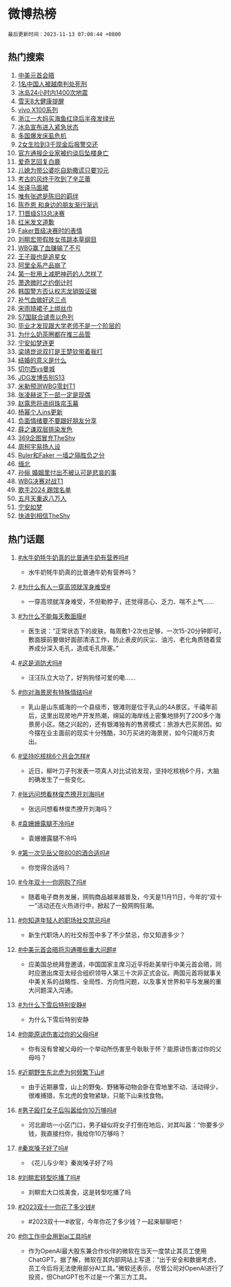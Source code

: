 # 微博热榜

`最后更新时间：2023-11-13 07:08:44 +0800`

## 热门搜索

1. [中美元首会晤](https://m.weibo.cn/search?containerid=100103type%3D1%26t%3D10%26q%3D%23%E4%B8%AD%E7%BE%8E%E5%85%83%E9%A6%96%E4%BC%9A%E6%99%A4%23&stream_entry_id=51&isnewpage=1&extparam=seat%3D1%26cate%3D10103%26dgr%3D0%26pos%3D0%26q%3D%2523%25E4%25B8%25AD%25E7%25BE%258E%25E5%2585%2583%25E9%25A6%2596%25E4%25BC%259A%25E6%2599%25A4%2523%26c_type%3D51%26filter_type%3Drealtimehot%26stream_entry_id%3D51%26display_time%3D1699830522%26pre_seqid%3D16998305228860411611)
1. [1名中国人被越南判处死刑](https://m.weibo.cn/search?containerid=100103type%3D1%26t%3D10%26q%3D%231%E5%90%8D%E4%B8%AD%E5%9B%BD%E4%BA%BA%E8%A2%AB%E8%B6%8A%E5%8D%97%E5%88%A4%E5%A4%84%E6%AD%BB%E5%88%91%23&stream_entry_id=31&isnewpage=1&extparam=seat%3D1%26flag%3D2%26dgr%3D0%26stream_entry_id%3D31%26filter_type%3Drealtimehot%26lcate%3D5001%26band_rank%3D1%26realpos%3D1%26pos%3D0%26q%3D%25231%25E5%2590%258D%25E4%25B8%25AD%25E5%259B%25BD%25E4%25BA%25BA%25E8%25A2%25AB%25E8%25B6%258A%25E5%258D%2597%25E5%2588%25A4%25E5%25A4%2584%25E6%25AD%25BB%25E5%2588%2591%2523%26c_type%3D31%26cate%3D5001%26display_time%3D1699830522%26pre_seqid%3D16998305228860411611)
1. [冰岛24小时内1400次地震](https://m.weibo.cn/search?containerid=100103type%3D1%26t%3D10%26q%3D%23%E5%86%B0%E5%B2%9B24%E5%B0%8F%E6%97%B6%E5%86%851400%E6%AC%A1%E5%9C%B0%E9%9C%87%23&stream_entry_id=31&isnewpage=1&extparam=seat%3D1%26flag%3D2%26dgr%3D0%26stream_entry_id%3D31%26filter_type%3Drealtimehot%26lcate%3D5001%26band_rank%3D2%26realpos%3D2%26pos%3D1%26q%3D%2523%25E5%2586%25B0%25E5%25B2%259B24%25E5%25B0%258F%25E6%2597%25B6%25E5%2586%25851400%25E6%25AC%25A1%25E5%259C%25B0%25E9%259C%2587%2523%26c_type%3D31%26cate%3D5001%26display_time%3D1699830522%26pre_seqid%3D16998305228860411611)
1. [雪天8大健康提醒](https://m.weibo.cn/search?containerid=100103type%3D1%26t%3D10%26q%3D%23%E9%9B%AA%E5%A4%A98%E5%A4%A7%E5%81%A5%E5%BA%B7%E6%8F%90%E9%86%92%23&stream_entry_id=31&isnewpage=1&extparam=seat%3D1%26flag%3D0%26dgr%3D0%26stream_entry_id%3D31%26filter_type%3Drealtimehot%26lcate%3D5001%26band_rank%3D3%26realpos%3D3%26pos%3D2%26q%3D%2523%25E9%259B%25AA%25E5%25A4%25A98%25E5%25A4%25A7%25E5%2581%25A5%25E5%25BA%25B7%25E6%258F%2590%25E9%2586%2592%2523%26c_type%3D31%26cate%3D5001%26display_time%3D1699830522%26pre_seqid%3D16998305228860411611)
1. [vivo X100系列](https://m.weibo.cn/search?containerid=100103type%3D1%26t%3D10%26q%3D%23vivo+X100%E7%B3%BB%E5%88%97%23&stream_entry_id=31&isnewpage=1&extparam=seat%3D1%26cate%3D5001%26topic_ad%3D1%26is_ad_pos%3D1%26stream_entry_id%3D31%26filter_type%3Drealtimehot%26lcate%3D5001%26dgr%3D0%26pos%3D3%26q%3D%2523vivo%2520X100%25E7%25B3%25BB%25E5%2588%2597%2523%26c_type%3D31%26adid%3D210250%26band_rank%3D4%26display_time%3D1699830522%26pre_seqid%3D16998305228860411611)
1. [浙江一大妈买海鱼红烧后半夜发绿光](https://m.weibo.cn/search?containerid=100103type%3D1%26t%3D10%26q%3D%23%E6%B5%99%E6%B1%9F%E4%B8%80%E5%A4%A7%E5%A6%88%E4%B9%B0%E6%B5%B7%E9%B1%BC%E7%BA%A2%E7%83%A7%E5%90%8E%E5%8D%8A%E5%A4%9C%E5%8F%91%E7%BB%BF%E5%85%89%23&stream_entry_id=31&isnewpage=1&extparam=seat%3D1%26flag%3D0%26dgr%3D0%26stream_entry_id%3D31%26filter_type%3Drealtimehot%26lcate%3D5001%26band_rank%3D4%26realpos%3D4%26pos%3D4%26q%3D%2523%25E6%25B5%2599%25E6%25B1%259F%25E4%25B8%2580%25E5%25A4%25A7%25E5%25A6%2588%25E4%25B9%25B0%25E6%25B5%25B7%25E9%25B1%25BC%25E7%25BA%25A2%25E7%2583%25A7%25E5%2590%258E%25E5%258D%258A%25E5%25A4%259C%25E5%258F%2591%25E7%25BB%25BF%25E5%2585%2589%2523%26c_type%3D31%26cate%3D5001%26display_time%3D1699830522%26pre_seqid%3D16998305228860411611)
1. [冰岛宣布进入紧急状态](https://m.weibo.cn/search?containerid=100103type%3D1%26t%3D10%26q%3D%23%E5%86%B0%E5%B2%9B%E5%AE%A3%E5%B8%83%E8%BF%9B%E5%85%A5%E7%B4%A7%E6%80%A5%E7%8A%B6%E6%80%81%23&stream_entry_id=31&isnewpage=1&extparam=seat%3D1%26flag%3D0%26dgr%3D0%26stream_entry_id%3D31%26filter_type%3Drealtimehot%26lcate%3D5001%26band_rank%3D5%26realpos%3D5%26pos%3D5%26q%3D%2523%25E5%2586%25B0%25E5%25B2%259B%25E5%25AE%25A3%25E5%25B8%2583%25E8%25BF%259B%25E5%2585%25A5%25E7%25B4%25A7%25E6%2580%25A5%25E7%258A%25B6%25E6%2580%2581%2523%26c_type%3D31%26cate%3D5001%26display_time%3D1699830522%26pre_seqid%3D16998305228860411611)
1. [多国爆发床虱危机](https://m.weibo.cn/search?containerid=100103type%3D1%26t%3D10%26q%3D%23%E5%A4%9A%E5%9B%BD%E7%88%86%E5%8F%91%E5%BA%8A%E8%99%B1%E5%8D%B1%E6%9C%BA%23&stream_entry_id=31&isnewpage=1&extparam=seat%3D1%26flag%3D0%26dgr%3D0%26stream_entry_id%3D31%26filter_type%3Drealtimehot%26lcate%3D5001%26band_rank%3D6%26realpos%3D6%26pos%3D6%26q%3D%2523%25E5%25A4%259A%25E5%259B%25BD%25E7%2588%2586%25E5%258F%2591%25E5%25BA%258A%25E8%2599%25B1%25E5%258D%25B1%25E6%259C%25BA%2523%26c_type%3D31%26cate%3D5001%26display_time%3D1699830522%26pre_seqid%3D16998305228860411611)
1. [2女生捡到3千现金后报警交还](https://m.weibo.cn/search?containerid=100103type%3D1%26t%3D10%26q%3D%232%E5%A5%B3%E7%94%9F%E6%8D%A1%E5%88%B03%E5%8D%83%E7%8E%B0%E9%87%91%E5%90%8E%E6%8A%A5%E8%AD%A6%E4%BA%A4%E8%BF%98%23&stream_entry_id=31&isnewpage=1&extparam=seat%3D1%26flag%3D32768%26dgr%3D0%26stream_entry_id%3D31%26filter_type%3Drealtimehot%26lcate%3D5001%26band_rank%3D7%26realpos%3D7%26pos%3D7%26q%3D%25232%25E5%25A5%25B3%25E7%2594%259F%25E6%258D%25A1%25E5%2588%25B03%25E5%258D%2583%25E7%258E%25B0%25E9%2587%2591%25E5%2590%258E%25E6%258A%25A5%25E8%25AD%25A6%25E4%25BA%25A4%25E8%25BF%2598%2523%26c_type%3D31%26cate%3D5001%26display_time%3D1699830522%26pre_seqid%3D16998305228860411611)
1. [官方通报企业家被约谈后坠楼身亡](https://m.weibo.cn/search?containerid=100103type%3D1%26t%3D10%26q%3D%23%E5%AE%98%E6%96%B9%E9%80%9A%E6%8A%A5%E4%BC%81%E4%B8%9A%E5%AE%B6%E8%A2%AB%E7%BA%A6%E8%B0%88%E5%90%8E%E5%9D%A0%E6%A5%BC%E8%BA%AB%E4%BA%A1%23&stream_entry_id=31&isnewpage=1&extparam=seat%3D1%26flag%3D0%26dgr%3D0%26stream_entry_id%3D31%26filter_type%3Drealtimehot%26lcate%3D5001%26band_rank%3D8%26realpos%3D8%26pos%3D8%26q%3D%2523%25E5%25AE%2598%25E6%2596%25B9%25E9%2580%259A%25E6%258A%25A5%25E4%25BC%2581%25E4%25B8%259A%25E5%25AE%25B6%25E8%25A2%25AB%25E7%25BA%25A6%25E8%25B0%2588%25E5%2590%258E%25E5%259D%25A0%25E6%25A5%25BC%25E8%25BA%25AB%25E4%25BA%25A1%2523%26c_type%3D31%26cate%3D5001%26display_time%3D1699830522%26pre_seqid%3D16998305228860411611)
1. [爱奇艺回复白鹿](https://m.weibo.cn/search?containerid=100103type%3D1%26t%3D10%26q%3D%23%E7%88%B1%E5%A5%87%E8%89%BA%E5%9B%9E%E5%A4%8D%E7%99%BD%E9%B9%BF%23&stream_entry_id=31&isnewpage=1&extparam=seat%3D1%26flag%3D0%26dgr%3D0%26stream_entry_id%3D31%26filter_type%3Drealtimehot%26lcate%3D5001%26band_rank%3D9%26realpos%3D9%26pos%3D9%26q%3D%2523%25E7%2588%25B1%25E5%25A5%2587%25E8%2589%25BA%25E5%259B%259E%25E5%25A4%258D%25E7%2599%25BD%25E9%25B9%25BF%2523%26c_type%3D31%26cate%3D5001%26display_time%3D1699830522%26pre_seqid%3D16998305228860411611)
1. [儿媳为带公婆吃自助撒谎只要10元](https://m.weibo.cn/search?containerid=100103type%3D1%26t%3D10%26q%3D%23%E5%84%BF%E5%AA%B3%E4%B8%BA%E5%B8%A6%E5%85%AC%E5%A9%86%E5%90%83%E8%87%AA%E5%8A%A9%E6%92%92%E8%B0%8E%E5%8F%AA%E8%A6%8110%E5%85%83%23&stream_entry_id=31&isnewpage=1&extparam=seat%3D1%26flag%3D0%26dgr%3D0%26stream_entry_id%3D31%26filter_type%3Drealtimehot%26lcate%3D5001%26band_rank%3D10%26realpos%3D10%26pos%3D10%26q%3D%2523%25E5%2584%25BF%25E5%25AA%25B3%25E4%25B8%25BA%25E5%25B8%25A6%25E5%2585%25AC%25E5%25A9%2586%25E5%2590%2583%25E8%2587%25AA%25E5%258A%25A9%25E6%2592%2592%25E8%25B0%258E%25E5%258F%25AA%25E8%25A6%258110%25E5%2585%2583%2523%26c_type%3D31%26cate%3D5001%26display_time%3D1699830522%26pre_seqid%3D16998305228860411611)
1. [考古的风终于吹到了辛芷蕾](https://m.weibo.cn/search?containerid=100103type%3D1%26t%3D10%26q%3D%E8%80%83%E5%8F%A4%E7%9A%84%E9%A3%8E%E7%BB%88%E4%BA%8E%E5%90%B9%E5%88%B0%E4%BA%86%E8%BE%9B%E8%8A%B7%E8%95%BE&stream_entry_id=31&isnewpage=1&extparam=seat%3D1%26flag%3D1%26dgr%3D0%26stream_entry_id%3D31%26filter_type%3Drealtimehot%26lcate%3D5001%26band_rank%3D11%26realpos%3D11%26pos%3D11%26q%3D%25E8%2580%2583%25E5%258F%25A4%25E7%259A%2584%25E9%25A3%258E%25E7%25BB%2588%25E4%25BA%258E%25E5%2590%25B9%25E5%2588%25B0%25E4%25BA%2586%25E8%25BE%259B%25E8%258A%25B7%25E8%2595%25BE%26c_type%3D31%26cate%3D5001%26display_time%3D1699830522%26pre_seqid%3D16998305228860411611)
1. [张译马面裙](https://m.weibo.cn/search?containerid=100103type%3D1%26t%3D10%26q%3D%23%E5%BC%A0%E8%AF%91%E9%A9%AC%E9%9D%A2%E8%A3%99%23&stream_entry_id=31&isnewpage=1&extparam=seat%3D1%26flag%3D0%26dgr%3D0%26stream_entry_id%3D31%26filter_type%3Drealtimehot%26lcate%3D5001%26band_rank%3D12%26realpos%3D12%26pos%3D12%26q%3D%2523%25E5%25BC%25A0%25E8%25AF%2591%25E9%25A9%25AC%25E9%259D%25A2%25E8%25A3%2599%2523%26c_type%3D31%26cate%3D5001%26display_time%3D1699830522%26pre_seqid%3D16998305228860411611)
1. [唯有张遮是陈旧的羁绊](https://m.weibo.cn/search?containerid=100103type%3D1%26t%3D10%26q%3D%E5%94%AF%E6%9C%89%E5%BC%A0%E9%81%AE%E6%98%AF%E9%99%88%E6%97%A7%E7%9A%84%E7%BE%81%E7%BB%8A&stream_entry_id=31&isnewpage=1&extparam=seat%3D1%26flag%3D1%26dgr%3D0%26stream_entry_id%3D31%26filter_type%3Drealtimehot%26lcate%3D5001%26band_rank%3D13%26realpos%3D13%26pos%3D13%26q%3D%25E5%2594%25AF%25E6%259C%2589%25E5%25BC%25A0%25E9%2581%25AE%25E6%2598%25AF%25E9%2599%2588%25E6%2597%25A7%25E7%259A%2584%25E7%25BE%2581%25E7%25BB%258A%26c_type%3D31%26cate%3D5001%26display_time%3D1699830522%26pre_seqid%3D16998305228860411611)
1. [陈乔恩 和身边的朋友渐行渐远](https://m.weibo.cn/search?containerid=100103type%3D1%26t%3D10%26q%3D%E9%99%88%E4%B9%94%E6%81%A9+%E5%92%8C%E8%BA%AB%E8%BE%B9%E7%9A%84%E6%9C%8B%E5%8F%8B%E6%B8%90%E8%A1%8C%E6%B8%90%E8%BF%9C&stream_entry_id=31&isnewpage=1&extparam=seat%3D1%26flag%3D0%26dgr%3D0%26stream_entry_id%3D31%26filter_type%3Drealtimehot%26lcate%3D5001%26band_rank%3D14%26realpos%3D14%26pos%3D14%26q%3D%25E9%2599%2588%25E4%25B9%2594%25E6%2581%25A9%2520%25E5%2592%258C%25E8%25BA%25AB%25E8%25BE%25B9%25E7%259A%2584%25E6%259C%258B%25E5%258F%258B%25E6%25B8%2590%25E8%25A1%258C%25E6%25B8%2590%25E8%25BF%259C%26c_type%3D31%26cate%3D5001%26display_time%3D1699830522%26pre_seqid%3D16998305228860411611)
1. [T1晋级S13总决赛](https://m.weibo.cn/search?containerid=100103type%3D1%26t%3D10%26q%3D%23T1%E6%99%8B%E7%BA%A7S13%E6%80%BB%E5%86%B3%E8%B5%9B%23&stream_entry_id=31&isnewpage=1&extparam=seat%3D1%26flag%3D0%26dgr%3D0%26stream_entry_id%3D31%26filter_type%3Drealtimehot%26lcate%3D5001%26band_rank%3D15%26realpos%3D15%26pos%3D15%26q%3D%2523T1%25E6%2599%258B%25E7%25BA%25A7S13%25E6%2580%25BB%25E5%2586%25B3%25E8%25B5%259B%2523%26c_type%3D31%26cate%3D5001%26display_time%3D1699830522%26pre_seqid%3D16998305228860411611)
1. [红米发文道歉](https://m.weibo.cn/search?containerid=100103type%3D1%26t%3D10%26q%3D%23%E7%BA%A2%E7%B1%B3%E5%8F%91%E6%96%87%E9%81%93%E6%AD%89%23&stream_entry_id=31&isnewpage=1&extparam=seat%3D1%26flag%3D0%26dgr%3D0%26stream_entry_id%3D31%26filter_type%3Drealtimehot%26lcate%3D5001%26band_rank%3D16%26realpos%3D16%26pos%3D16%26q%3D%2523%25E7%25BA%25A2%25E7%25B1%25B3%25E5%258F%2591%25E6%2596%2587%25E9%2581%2593%25E6%25AD%2589%2523%26c_type%3D31%26cate%3D5001%26display_time%3D1699830522%26pre_seqid%3D16998305228860411611)
1. [Faker晋级决赛时的表情](https://m.weibo.cn/search?containerid=100103type%3D1%26t%3D10%26q%3DFaker%E6%99%8B%E7%BA%A7%E5%86%B3%E8%B5%9B%E6%97%B6%E7%9A%84%E8%A1%A8%E6%83%85&stream_entry_id=31&isnewpage=1&extparam=seat%3D1%26flag%3D0%26dgr%3D0%26stream_entry_id%3D31%26filter_type%3Drealtimehot%26lcate%3D5001%26band_rank%3D17%26realpos%3D17%26pos%3D17%26q%3DFaker%25E6%2599%258B%25E7%25BA%25A7%25E5%2586%25B3%25E8%25B5%259B%25E6%2597%25B6%25E7%259A%2584%25E8%25A1%25A8%25E6%2583%2585%26c_type%3D31%26cate%3D5001%26display_time%3D1699830522%26pre_seqid%3D16998305228860411611)
1. [刘畊宏带假肢女孩跳本草纲目](https://m.weibo.cn/search?containerid=100103type%3D1%26t%3D10%26q%3D%23%E5%88%98%E7%95%8A%E5%AE%8F%E5%B8%A6%E5%81%87%E8%82%A2%E5%A5%B3%E5%AD%A9%E8%B7%B3%E6%9C%AC%E8%8D%89%E7%BA%B2%E7%9B%AE%23&stream_entry_id=31&isnewpage=1&extparam=seat%3D1%26flag%3D0%26dgr%3D0%26stream_entry_id%3D31%26filter_type%3Drealtimehot%26lcate%3D5001%26band_rank%3D18%26realpos%3D18%26pos%3D18%26q%3D%2523%25E5%2588%2598%25E7%2595%258A%25E5%25AE%258F%25E5%25B8%25A6%25E5%2581%2587%25E8%2582%25A2%25E5%25A5%25B3%25E5%25AD%25A9%25E8%25B7%25B3%25E6%259C%25AC%25E8%258D%2589%25E7%25BA%25B2%25E7%259B%25AE%2523%26c_type%3D31%26cate%3D5001%26display_time%3D1699830522%26pre_seqid%3D16998305228860411611)
1. [WBG赢了血赚输了不亏](https://m.weibo.cn/search?containerid=100103type%3D1%26t%3D10%26q%3DWBG%E8%B5%A2%E4%BA%86%E8%A1%80%E8%B5%9A%E8%BE%93%E4%BA%86%E4%B8%8D%E4%BA%8F&stream_entry_id=31&isnewpage=1&extparam=seat%3D1%26flag%3D0%26dgr%3D0%26stream_entry_id%3D31%26filter_type%3Drealtimehot%26lcate%3D5001%26band_rank%3D19%26realpos%3D19%26pos%3D19%26q%3DWBG%25E8%25B5%25A2%25E4%25BA%2586%25E8%25A1%2580%25E8%25B5%259A%25E8%25BE%2593%25E4%25BA%2586%25E4%25B8%258D%25E4%25BA%258F%26c_type%3D31%26cate%3D5001%26display_time%3D1699830522%26pre_seqid%3D16998305228860411611)
1. [王子璇也是追星女](https://m.weibo.cn/search?containerid=100103type%3D1%26t%3D10%26q%3D%23%E7%8E%8B%E5%AD%90%E7%92%87%E4%B9%9F%E6%98%AF%E8%BF%BD%E6%98%9F%E5%A5%B3%23&stream_entry_id=31&isnewpage=1&extparam=seat%3D1%26flag%3D0%26dgr%3D0%26stream_entry_id%3D31%26filter_type%3Drealtimehot%26lcate%3D5001%26band_rank%3D20%26realpos%3D20%26pos%3D20%26q%3D%2523%25E7%258E%258B%25E5%25AD%2590%25E7%2592%2587%25E4%25B9%259F%25E6%2598%25AF%25E8%25BF%25BD%25E6%2598%259F%25E5%25A5%25B3%2523%26c_type%3D31%26cate%3D5001%26display_time%3D1699830522%26pre_seqid%3D16998305228860411611)
1. [阿里全系产品崩了](https://m.weibo.cn/search?containerid=100103type%3D1%26t%3D10%26q%3D%23%E9%98%BF%E9%87%8C%E5%85%A8%E7%B3%BB%E4%BA%A7%E5%93%81%E5%B4%A9%E4%BA%86%23&stream_entry_id=31&isnewpage=1&extparam=seat%3D1%26flag%3D2%26dgr%3D0%26stream_entry_id%3D31%26filter_type%3Drealtimehot%26lcate%3D5001%26band_rank%3D21%26realpos%3D21%26pos%3D21%26q%3D%2523%25E9%2598%25BF%25E9%2587%258C%25E5%2585%25A8%25E7%25B3%25BB%25E4%25BA%25A7%25E5%2593%2581%25E5%25B4%25A9%25E4%25BA%2586%2523%26c_type%3D31%26cate%3D5001%26display_time%3D1699830522%26pre_seqid%3D16998305228860411611)
1. [第一批用上减肥神药的人怎样了](https://m.weibo.cn/search?containerid=100103type%3D1%26t%3D10%26q%3D%23%E7%AC%AC%E4%B8%80%E6%89%B9%E7%94%A8%E4%B8%8A%E5%87%8F%E8%82%A5%E7%A5%9E%E8%8D%AF%E7%9A%84%E4%BA%BA%E6%80%8E%E6%A0%B7%E4%BA%86%23&stream_entry_id=31&isnewpage=1&extparam=seat%3D1%26flag%3D0%26dgr%3D0%26stream_entry_id%3D31%26filter_type%3Drealtimehot%26lcate%3D5001%26band_rank%3D22%26realpos%3D22%26pos%3D22%26q%3D%2523%25E7%25AC%25AC%25E4%25B8%2580%25E6%2589%25B9%25E7%2594%25A8%25E4%25B8%258A%25E5%2587%258F%25E8%2582%25A5%25E7%25A5%259E%25E8%258D%25AF%25E7%259A%2584%25E4%25BA%25BA%25E6%2580%258E%25E6%25A0%25B7%25E4%25BA%2586%2523%26c_type%3D31%26cate%3D5001%26display_time%3D1699830522%26pre_seqid%3D16998305228860411611)
1. [萧逸微时之约倒计时](https://m.weibo.cn/search?containerid=100103type%3D1%26t%3D10%26q%3D%23%E8%90%A7%E9%80%B8%E5%BE%AE%E6%97%B6%E4%B9%8B%E7%BA%A6%E5%80%92%E8%AE%A1%E6%97%B6%23&stream_entry_id=31&isnewpage=1&extparam=seat%3D1%26flag%3D1%26dgr%3D0%26stream_entry_id%3D31%26filter_type%3Drealtimehot%26lcate%3D5001%26band_rank%3D23%26realpos%3D23%26pos%3D23%26q%3D%2523%25E8%2590%25A7%25E9%2580%25B8%25E5%25BE%25AE%25E6%2597%25B6%25E4%25B9%258B%25E7%25BA%25A6%25E5%2580%2592%25E8%25AE%25A1%25E6%2597%25B6%2523%26c_type%3D31%26cate%3D5001%26display_time%3D1699830522%26pre_seqid%3D16998305228860411611)
1. [韩国警方否认权志龙销毁证据](https://m.weibo.cn/search?containerid=100103type%3D1%26t%3D10%26q%3D%23%E9%9F%A9%E5%9B%BD%E8%AD%A6%E6%96%B9%E5%90%A6%E8%AE%A4%E6%9D%83%E5%BF%97%E9%BE%99%E9%94%80%E6%AF%81%E8%AF%81%E6%8D%AE%23&stream_entry_id=31&isnewpage=1&extparam=seat%3D1%26flag%3D0%26dgr%3D0%26stream_entry_id%3D31%26filter_type%3Drealtimehot%26lcate%3D5001%26band_rank%3D24%26realpos%3D24%26pos%3D24%26q%3D%2523%25E9%259F%25A9%25E5%259B%25BD%25E8%25AD%25A6%25E6%2596%25B9%25E5%2590%25A6%25E8%25AE%25A4%25E6%259D%2583%25E5%25BF%2597%25E9%25BE%2599%25E9%2594%2580%25E6%25AF%2581%25E8%25AF%2581%25E6%258D%25AE%2523%26c_type%3D31%26cate%3D5001%26display_time%3D1699830522%26pre_seqid%3D16998305228860411611)
1. [补气血做好这三点](https://m.weibo.cn/search?containerid=100103type%3D1%26t%3D10%26q%3D%E8%A1%A5%E6%B0%94%E8%A1%80%E5%81%9A%E5%A5%BD%E8%BF%99%E4%B8%89%E7%82%B9&stream_entry_id=31&isnewpage=1&extparam=seat%3D1%26flag%3D0%26dgr%3D0%26stream_entry_id%3D31%26filter_type%3Drealtimehot%26lcate%3D5001%26band_rank%3D25%26realpos%3D25%26pos%3D25%26q%3D%25E8%25A1%25A5%25E6%25B0%2594%25E8%25A1%2580%25E5%2581%259A%25E5%25A5%25BD%25E8%25BF%2599%25E4%25B8%2589%25E7%2582%25B9%26c_type%3D31%26cate%3D5001%26display_time%3D1699830522%26pre_seqid%3D16998305228860411611)
1. [宋雨琦裙子上绑丝巾](https://m.weibo.cn/search?containerid=100103type%3D1%26t%3D10%26q%3D%23%E5%AE%8B%E9%9B%A8%E7%90%A6%E8%A3%99%E5%AD%90%E4%B8%8A%E7%BB%91%E4%B8%9D%E5%B7%BE%23&stream_entry_id=31&isnewpage=1&extparam=seat%3D1%26flag%3D1%26dgr%3D0%26stream_entry_id%3D31%26filter_type%3Drealtimehot%26lcate%3D5001%26band_rank%3D26%26realpos%3D26%26pos%3D26%26q%3D%2523%25E5%25AE%258B%25E9%259B%25A8%25E7%2590%25A6%25E8%25A3%2599%25E5%25AD%2590%25E4%25B8%258A%25E7%25BB%2591%25E4%25B8%259D%25E5%25B7%25BE%2523%26c_type%3D31%26cate%3D5001%26display_time%3D1699830522%26pre_seqid%3D16998305228860411611)
1. [57国联合谴责以色列](https://m.weibo.cn/search?containerid=100103type%3D1%26t%3D10%26q%3D%2357%E5%9B%BD%E8%81%94%E5%90%88%E8%B0%B4%E8%B4%A3%E4%BB%A5%E8%89%B2%E5%88%97%23&stream_entry_id=31&isnewpage=1&extparam=seat%3D1%26flag%3D0%26dgr%3D0%26stream_entry_id%3D31%26filter_type%3Drealtimehot%26lcate%3D5001%26band_rank%3D27%26realpos%3D27%26pos%3D27%26q%3D%252357%25E5%259B%25BD%25E8%2581%2594%25E5%2590%2588%25E8%25B0%25B4%25E8%25B4%25A3%25E4%25BB%25A5%25E8%2589%25B2%25E5%2588%2597%2523%26c_type%3D31%26cate%3D5001%26display_time%3D1699830522%26pre_seqid%3D16998305228860411611)
1. [毕业才发现跟大学老师不是一个阶层的](https://m.weibo.cn/search?containerid=100103type%3D1%26t%3D10%26q%3D%E6%AF%95%E4%B8%9A%E6%89%8D%E5%8F%91%E7%8E%B0%E8%B7%9F%E5%A4%A7%E5%AD%A6%E8%80%81%E5%B8%88%E4%B8%8D%E6%98%AF%E4%B8%80%E4%B8%AA%E9%98%B6%E5%B1%82%E7%9A%84&stream_entry_id=31&isnewpage=1&extparam=seat%3D1%26flag%3D0%26dgr%3D0%26stream_entry_id%3D31%26filter_type%3Drealtimehot%26lcate%3D5001%26band_rank%3D28%26realpos%3D28%26pos%3D28%26q%3D%25E6%25AF%2595%25E4%25B8%259A%25E6%2589%258D%25E5%258F%2591%25E7%258E%25B0%25E8%25B7%259F%25E5%25A4%25A7%25E5%25AD%25A6%25E8%2580%2581%25E5%25B8%2588%25E4%25B8%258D%25E6%2598%25AF%25E4%25B8%2580%25E4%25B8%25AA%25E9%2598%25B6%25E5%25B1%2582%25E7%259A%2584%26c_type%3D31%26cate%3D5001%26display_time%3D1699830522%26pre_seqid%3D16998305228860411611)
1. [为什么奶茶圈都在推三品管](https://m.weibo.cn/search?containerid=100103type%3D1%26t%3D10%26q%3D%23%E4%B8%BA%E4%BB%80%E4%B9%88%E5%A5%B6%E8%8C%B6%E5%9C%88%E9%83%BD%E5%9C%A8%E6%8E%A8%E4%B8%89%E5%93%81%E7%AE%A1%23&stream_entry_id=31&isnewpage=1&extparam=seat%3D1%26flag%3D0%26dgr%3D0%26stream_entry_id%3D31%26filter_type%3Drealtimehot%26lcate%3D5001%26band_rank%3D29%26realpos%3D29%26pos%3D29%26q%3D%2523%25E4%25B8%25BA%25E4%25BB%2580%25E4%25B9%2588%25E5%25A5%25B6%25E8%258C%25B6%25E5%259C%2588%25E9%2583%25BD%25E5%259C%25A8%25E6%258E%25A8%25E4%25B8%2589%25E5%2593%2581%25E7%25AE%25A1%2523%26c_type%3D31%26cate%3D5001%26display_time%3D1699830522%26pre_seqid%3D16998305228860411611)
1. [宁安如梦连更](https://m.weibo.cn/search?containerid=100103type%3D1%26t%3D10%26q%3D%23%E5%AE%81%E5%AE%89%E5%A6%82%E6%A2%A6%E8%BF%9E%E6%9B%B4%23&stream_entry_id=31&isnewpage=1&extparam=seat%3D1%26flag%3D0%26dgr%3D0%26stream_entry_id%3D31%26filter_type%3Drealtimehot%26lcate%3D5001%26band_rank%3D30%26realpos%3D30%26pos%3D30%26q%3D%2523%25E5%25AE%2581%25E5%25AE%2589%25E5%25A6%2582%25E6%25A2%25A6%25E8%25BF%259E%25E6%259B%25B4%2523%26c_type%3D31%26cate%3D5001%26display_time%3D1699830522%26pre_seqid%3D16998305228860411611)
1. [梁靖崑说双打是王楚钦带着我打](https://m.weibo.cn/search?containerid=100103type%3D1%26t%3D10%26q%3D%23%E6%A2%81%E9%9D%96%E5%B4%91%E8%AF%B4%E5%8F%8C%E6%89%93%E6%98%AF%E7%8E%8B%E6%A5%9A%E9%92%A6%E5%B8%A6%E7%9D%80%E6%88%91%E6%89%93%23&stream_entry_id=31&isnewpage=1&extparam=seat%3D1%26flag%3D1%26dgr%3D0%26stream_entry_id%3D31%26filter_type%3Drealtimehot%26lcate%3D5001%26band_rank%3D31%26realpos%3D31%26pos%3D31%26q%3D%2523%25E6%25A2%2581%25E9%259D%2596%25E5%25B4%2591%25E8%25AF%25B4%25E5%258F%258C%25E6%2589%2593%25E6%2598%25AF%25E7%258E%258B%25E6%25A5%259A%25E9%2592%25A6%25E5%25B8%25A6%25E7%259D%2580%25E6%2588%2591%25E6%2589%2593%2523%26c_type%3D31%26cate%3D5001%26display_time%3D1699830522%26pre_seqid%3D16998305228860411611)
1. [结婚的意义是什么](https://m.weibo.cn/search?containerid=100103type%3D1%26t%3D10%26q%3D%E7%BB%93%E5%A9%9A%E7%9A%84%E6%84%8F%E4%B9%89%E6%98%AF%E4%BB%80%E4%B9%88&stream_entry_id=31&isnewpage=1&extparam=seat%3D1%26flag%3D0%26dgr%3D0%26stream_entry_id%3D31%26filter_type%3Drealtimehot%26lcate%3D5001%26band_rank%3D32%26realpos%3D32%26pos%3D32%26q%3D%25E7%25BB%2593%25E5%25A9%259A%25E7%259A%2584%25E6%2584%258F%25E4%25B9%2589%25E6%2598%25AF%25E4%25BB%2580%25E4%25B9%2588%26c_type%3D31%26cate%3D5001%26display_time%3D1699830522%26pre_seqid%3D16998305228860411611)
1. [切尔西vs曼城](https://m.weibo.cn/search?containerid=100103type%3D1%26t%3D10%26q%3D%23%E5%88%87%E5%B0%94%E8%A5%BFvs%E6%9B%BC%E5%9F%8E%23&stream_entry_id=31&isnewpage=1&extparam=seat%3D1%26flag%3D0%26dgr%3D0%26stream_entry_id%3D31%26filter_type%3Drealtimehot%26lcate%3D5001%26band_rank%3D33%26realpos%3D33%26pos%3D33%26q%3D%2523%25E5%2588%2587%25E5%25B0%2594%25E8%25A5%25BFvs%25E6%259B%25BC%25E5%259F%258E%2523%26c_type%3D31%26cate%3D5001%26display_time%3D1699830522%26pre_seqid%3D16998305228860411611)
1. [JDG发博告别S13](https://m.weibo.cn/search?containerid=100103type%3D1%26t%3D10%26q%3DJDG%E5%8F%91%E5%8D%9A%E5%91%8A%E5%88%ABS13&stream_entry_id=31&isnewpage=1&extparam=seat%3D1%26flag%3D0%26dgr%3D0%26stream_entry_id%3D31%26filter_type%3Drealtimehot%26lcate%3D5001%26band_rank%3D34%26realpos%3D34%26pos%3D34%26q%3DJDG%25E5%258F%2591%25E5%258D%259A%25E5%2591%258A%25E5%2588%25ABS13%26c_type%3D31%26cate%3D5001%26display_time%3D1699830522%26pre_seqid%3D16998305228860411611)
1. [米勒预测WBG零封T1](https://m.weibo.cn/search?containerid=100103type%3D1%26t%3D10%26q%3D%23%E7%B1%B3%E5%8B%92%E9%A2%84%E6%B5%8BWBG%E9%9B%B6%E5%B0%81T1%23&stream_entry_id=31&isnewpage=1&extparam=seat%3D1%26flag%3D0%26dgr%3D0%26stream_entry_id%3D31%26filter_type%3Drealtimehot%26lcate%3D5001%26band_rank%3D35%26realpos%3D35%26pos%3D35%26q%3D%2523%25E7%25B1%25B3%25E5%258B%2592%25E9%25A2%2584%25E6%25B5%258BWBG%25E9%259B%25B6%25E5%25B0%2581T1%2523%26c_type%3D31%26cate%3D5001%26display_time%3D1699830522%26pre_seqid%3D16998305228860411611)
1. [张凌赫说下一部一定是现偶](https://m.weibo.cn/search?containerid=100103type%3D1%26t%3D10%26q%3D%23%E5%BC%A0%E5%87%8C%E8%B5%AB%E8%AF%B4%E4%B8%8B%E4%B8%80%E9%83%A8%E4%B8%80%E5%AE%9A%E6%98%AF%E7%8E%B0%E5%81%B6%23&stream_entry_id=31&isnewpage=1&extparam=seat%3D1%26flag%3D0%26dgr%3D0%26stream_entry_id%3D31%26filter_type%3Drealtimehot%26lcate%3D5001%26band_rank%3D36%26realpos%3D36%26pos%3D36%26q%3D%2523%25E5%25BC%25A0%25E5%2587%258C%25E8%25B5%25AB%25E8%25AF%25B4%25E4%25B8%258B%25E4%25B8%2580%25E9%2583%25A8%25E4%25B8%2580%25E5%25AE%259A%25E6%2598%25AF%25E7%258E%25B0%25E5%2581%25B6%2523%26c_type%3D31%26cate%3D5001%26display_time%3D1699830522%26pre_seqid%3D16998305228860411611)
1. [赵露思将进组珠帘玉幕](https://m.weibo.cn/search?containerid=100103type%3D1%26t%3D10%26q%3D%23%E8%B5%B5%E9%9C%B2%E6%80%9D%E5%B0%86%E8%BF%9B%E7%BB%84%E7%8F%A0%E5%B8%98%E7%8E%89%E5%B9%95%23&stream_entry_id=31&isnewpage=1&extparam=seat%3D1%26flag%3D0%26dgr%3D0%26stream_entry_id%3D31%26filter_type%3Drealtimehot%26lcate%3D5001%26band_rank%3D37%26realpos%3D37%26pos%3D37%26q%3D%2523%25E8%25B5%25B5%25E9%259C%25B2%25E6%2580%259D%25E5%25B0%2586%25E8%25BF%259B%25E7%25BB%2584%25E7%258F%25A0%25E5%25B8%2598%25E7%258E%2589%25E5%25B9%2595%2523%26c_type%3D31%26cate%3D5001%26display_time%3D1699830522%26pre_seqid%3D16998305228860411611)
1. [杨幂个人ins更新](https://m.weibo.cn/search?containerid=100103type%3D1%26t%3D10%26q%3D%23%E6%9D%A8%E5%B9%82%E4%B8%AA%E4%BA%BAins%E6%9B%B4%E6%96%B0%23&stream_entry_id=31&isnewpage=1&extparam=seat%3D1%26flag%3D0%26dgr%3D0%26stream_entry_id%3D31%26filter_type%3Drealtimehot%26lcate%3D5001%26band_rank%3D38%26realpos%3D38%26pos%3D38%26q%3D%2523%25E6%259D%25A8%25E5%25B9%2582%25E4%25B8%25AA%25E4%25BA%25BAins%25E6%259B%25B4%25E6%2596%25B0%2523%26c_type%3D31%26cate%3D5001%26display_time%3D1699830522%26pre_seqid%3D16998305228860411611)
1. [负面情绪要不要跟好朋友分享](https://m.weibo.cn/search?containerid=100103type%3D1%26t%3D10%26q%3D%E8%B4%9F%E9%9D%A2%E6%83%85%E7%BB%AA%E8%A6%81%E4%B8%8D%E8%A6%81%E8%B7%9F%E5%A5%BD%E6%9C%8B%E5%8F%8B%E5%88%86%E4%BA%AB&stream_entry_id=31&isnewpage=1&extparam=seat%3D1%26flag%3D0%26dgr%3D0%26stream_entry_id%3D31%26filter_type%3Drealtimehot%26lcate%3D5001%26band_rank%3D39%26realpos%3D39%26pos%3D39%26q%3D%25E8%25B4%259F%25E9%259D%25A2%25E6%2583%2585%25E7%25BB%25AA%25E8%25A6%2581%25E4%25B8%258D%25E8%25A6%2581%25E8%25B7%259F%25E5%25A5%25BD%25E6%259C%258B%25E5%258F%258B%25E5%2588%2586%25E4%25BA%25AB%26c_type%3D31%26cate%3D5001%26display_time%3D1699830522%26pre_seqid%3D16998305228860411611)
1. [薛之谦双层挑染发色](https://m.weibo.cn/search?containerid=100103type%3D1%26t%3D10%26q%3D%23%E8%96%9B%E4%B9%8B%E8%B0%A6%E5%8F%8C%E5%B1%82%E6%8C%91%E6%9F%93%E5%8F%91%E8%89%B2%23&stream_entry_id=31&isnewpage=1&extparam=seat%3D1%26flag%3D0%26dgr%3D0%26stream_entry_id%3D31%26filter_type%3Drealtimehot%26lcate%3D5001%26band_rank%3D40%26realpos%3D40%26pos%3D40%26q%3D%2523%25E8%2596%259B%25E4%25B9%258B%25E8%25B0%25A6%25E5%258F%258C%25E5%25B1%2582%25E6%258C%2591%25E6%259F%2593%25E5%258F%2591%25E8%2589%25B2%2523%26c_type%3D31%26cate%3D5001%26display_time%3D1699830522%26pre_seqid%3D16998305228860411611)
1. [369企图冒充TheShy](https://m.weibo.cn/search?containerid=100103type%3D1%26t%3D10%26q%3D369%E4%BC%81%E5%9B%BE%E5%86%92%E5%85%85TheShy&stream_entry_id=31&isnewpage=1&extparam=seat%3D1%26flag%3D0%26dgr%3D0%26stream_entry_id%3D31%26filter_type%3Drealtimehot%26lcate%3D5001%26band_rank%3D41%26realpos%3D41%26pos%3D41%26q%3D369%25E4%25BC%2581%25E5%259B%25BE%25E5%2586%2592%25E5%2585%2585TheShy%26c_type%3D31%26cate%3D5001%26display_time%3D1699830522%26pre_seqid%3D16998305228860411611)
1. [周柯宇易扬人设](https://m.weibo.cn/search?containerid=100103type%3D1%26t%3D10%26q%3D%23%E5%91%A8%E6%9F%AF%E5%AE%87%E6%98%93%E6%89%AC%E4%BA%BA%E8%AE%BE%23&stream_entry_id=31&isnewpage=1&extparam=seat%3D1%26flag%3D0%26dgr%3D0%26stream_entry_id%3D31%26filter_type%3Drealtimehot%26lcate%3D5001%26band_rank%3D42%26realpos%3D42%26pos%3D42%26q%3D%2523%25E5%2591%25A8%25E6%259F%25AF%25E5%25AE%2587%25E6%2598%2593%25E6%2589%25AC%25E4%25BA%25BA%25E8%25AE%25BE%2523%26c_type%3D31%26cate%3D5001%26display_time%3D1699830522%26pre_seqid%3D16998305228860411611)
1. [Ruler和Faker  一墙之隔胜负之分](https://m.weibo.cn/search?containerid=100103type%3D1%26t%3D10%26q%3DRuler%E5%92%8CFaker++%E4%B8%80%E5%A2%99%E4%B9%8B%E9%9A%94%E8%83%9C%E8%B4%9F%E4%B9%8B%E5%88%86&stream_entry_id=31&isnewpage=1&extparam=seat%3D1%26flag%3D0%26dgr%3D0%26stream_entry_id%3D31%26filter_type%3Drealtimehot%26lcate%3D5001%26band_rank%3D43%26realpos%3D43%26pos%3D43%26q%3DRuler%25E5%2592%258CFaker%2520%2520%25E4%25B8%2580%25E5%25A2%2599%25E4%25B9%258B%25E9%259A%2594%25E8%2583%259C%25E8%25B4%259F%25E4%25B9%258B%25E5%2588%2586%26c_type%3D31%26cate%3D5001%26display_time%3D1699830522%26pre_seqid%3D16998305228860411611)
1. [缅北](https://m.weibo.cn/search?containerid=100103type%3D1%26t%3D10%26q%3D%E7%BC%85%E5%8C%97&stream_entry_id=31&isnewpage=1&extparam=seat%3D1%26flag%3D0%26dgr%3D0%26stream_entry_id%3D31%26filter_type%3Drealtimehot%26lcate%3D5001%26band_rank%3D44%26realpos%3D44%26pos%3D44%26q%3D%25E7%25BC%2585%25E5%258C%2597%26c_type%3D31%26cate%3D5001%26display_time%3D1699830522%26pre_seqid%3D16998305228860411611)
1. [孙俪 婚姻里付出不被认可是悲哀的事](https://m.weibo.cn/search?containerid=100103type%3D1%26t%3D10%26q%3D%E5%AD%99%E4%BF%AA+%E5%A9%9A%E5%A7%BB%E9%87%8C%E4%BB%98%E5%87%BA%E4%B8%8D%E8%A2%AB%E8%AE%A4%E5%8F%AF%E6%98%AF%E6%82%B2%E5%93%80%E7%9A%84%E4%BA%8B&stream_entry_id=31&isnewpage=1&extparam=seat%3D1%26flag%3D0%26dgr%3D0%26stream_entry_id%3D31%26filter_type%3Drealtimehot%26lcate%3D5001%26band_rank%3D45%26realpos%3D45%26pos%3D45%26q%3D%25E5%25AD%2599%25E4%25BF%25AA%2520%25E5%25A9%259A%25E5%25A7%25BB%25E9%2587%258C%25E4%25BB%2598%25E5%2587%25BA%25E4%25B8%258D%25E8%25A2%25AB%25E8%25AE%25A4%25E5%258F%25AF%25E6%2598%25AF%25E6%2582%25B2%25E5%2593%2580%25E7%259A%2584%25E4%25BA%258B%26c_type%3D31%26cate%3D5001%26display_time%3D1699830522%26pre_seqid%3D16998305228860411611)
1. [WBG决赛对战T1](https://m.weibo.cn/search?containerid=100103type%3D1%26t%3D10%26q%3D%23WBG%E5%86%B3%E8%B5%9B%E5%AF%B9%E6%88%98T1%23&stream_entry_id=31&isnewpage=1&extparam=seat%3D1%26flag%3D0%26dgr%3D0%26stream_entry_id%3D31%26filter_type%3Drealtimehot%26lcate%3D5001%26band_rank%3D46%26realpos%3D46%26pos%3D46%26q%3D%2523WBG%25E5%2586%25B3%25E8%25B5%259B%25E5%25AF%25B9%25E6%2588%2598T1%2523%26c_type%3D31%26cate%3D5001%26display_time%3D1699830522%26pre_seqid%3D16998305228860411611)
1. [歌手2024 踢馆名单](https://m.weibo.cn/search?containerid=100103type%3D1%26t%3D10%26q%3D%E6%AD%8C%E6%89%8B2024+%E8%B8%A2%E9%A6%86%E5%90%8D%E5%8D%95&stream_entry_id=31&isnewpage=1&extparam=seat%3D1%26flag%3D0%26dgr%3D0%26stream_entry_id%3D31%26filter_type%3Drealtimehot%26lcate%3D5001%26band_rank%3D47%26realpos%3D47%26pos%3D47%26q%3D%25E6%25AD%258C%25E6%2589%258B2024%2520%25E8%25B8%25A2%25E9%25A6%2586%25E5%2590%258D%25E5%258D%2595%26c_type%3D31%26cate%3D5001%26display_time%3D1699830522%26pre_seqid%3D16998305228860411611)
1. [五月天重返八万人](https://m.weibo.cn/search?containerid=100103type%3D1%26t%3D10%26q%3D%23%E4%BA%94%E6%9C%88%E5%A4%A9%E9%87%8D%E8%BF%94%E5%85%AB%E4%B8%87%E4%BA%BA%23&stream_entry_id=31&isnewpage=1&extparam=seat%3D1%26flag%3D0%26dgr%3D0%26stream_entry_id%3D31%26filter_type%3Drealtimehot%26lcate%3D5001%26band_rank%3D48%26realpos%3D48%26pos%3D48%26q%3D%2523%25E4%25BA%2594%25E6%259C%2588%25E5%25A4%25A9%25E9%2587%258D%25E8%25BF%2594%25E5%2585%25AB%25E4%25B8%2587%25E4%25BA%25BA%2523%26c_type%3D31%26cate%3D5001%26display_time%3D1699830522%26pre_seqid%3D16998305228860411611)
1. [宁安如梦](https://m.weibo.cn/search?containerid=100103type%3D1%26t%3D10%26q%3D%E5%AE%81%E5%AE%89%E5%A6%82%E6%A2%A6&stream_entry_id=31&isnewpage=1&extparam=seat%3D1%26flag%3D0%26dgr%3D0%26stream_entry_id%3D31%26filter_type%3Drealtimehot%26lcate%3D5001%26band_rank%3D49%26realpos%3D49%26pos%3D49%26q%3D%25E5%25AE%2581%25E5%25AE%2589%25E5%25A6%2582%25E6%25A2%25A6%26c_type%3D31%26cate%3D5001%26display_time%3D1699830522%26pre_seqid%3D16998305228860411611)
1. [快进到相信TheShy](https://m.weibo.cn/search?containerid=100103type%3D1%26t%3D10%26q%3D%E5%BF%AB%E8%BF%9B%E5%88%B0%E7%9B%B8%E4%BF%A1TheShy&stream_entry_id=31&isnewpage=1&extparam=seat%3D1%26flag%3D0%26dgr%3D0%26stream_entry_id%3D31%26filter_type%3Drealtimehot%26lcate%3D5001%26band_rank%3D50%26realpos%3D50%26pos%3D50%26q%3D%25E5%25BF%25AB%25E8%25BF%259B%25E5%2588%25B0%25E7%259B%25B8%25E4%25BF%25A1TheShy%26c_type%3D31%26cate%3D5001%26display_time%3D1699830522%26pre_seqid%3D16998305228860411611)

## 热门话题

1. [#水牛奶牦牛奶真的比普通牛奶有营养吗#](https://m.weibo.cn/search?containerid=231522type%3D1%26t%3D10%26q%3D%23%E6%B0%B4%E7%89%9B%E5%A5%B6%E7%89%A6%E7%89%9B%E5%A5%B6%E7%9C%9F%E7%9A%84%E6%AF%94%E6%99%AE%E9%80%9A%E7%89%9B%E5%A5%B6%E6%9C%89%E8%90%A5%E5%85%BB%E5%90%97%23&stream_entry_id=128&isnewpage=1&extparam=seat%3D1%26c_type%3D128%26unitid%3D1699783008391%26pos%3D1-0-0%26dgr%3D0%26cate%3D5004%26lcate%3D5004%26display_time%3D1699830523%26pre_seqid%3D169983052396501622538)
    - 水牛奶牦牛奶真的比普通牛奶有营养吗？

1. [#为什么有人一穿高领就浑身难受#](https://m.weibo.cn/search?containerid=231522type%3D1%26t%3D10%26q%3D%23%E4%B8%BA%E4%BB%80%E4%B9%88%E6%9C%89%E4%BA%BA%E4%B8%80%E7%A9%BF%E9%AB%98%E9%A2%86%E5%B0%B1%E6%B5%91%E8%BA%AB%E9%9A%BE%E5%8F%97%23&stream_entry_id=128&isnewpage=1&extparam=seat%3D1%26c_type%3D128%26unitid%3D1699799218048%26pos%3D1-0-1%26dgr%3D0%26cate%3D5004%26lcate%3D5004%26display_time%3D1699830523%26pre_seqid%3D169983052396501622538)
    - 一穿高领就浑身难受，不但勒脖子，还觉得恶心、乏力、喘不上气……

1. [#为什么不能每天敷面膜#](https://m.weibo.cn/search?containerid=231522type%3D1%26t%3D10%26q%3D%23%E4%B8%BA%E4%BB%80%E4%B9%88%E4%B8%8D%E8%83%BD%E6%AF%8F%E5%A4%A9%E6%95%B7%E9%9D%A2%E8%86%9C%23&stream_entry_id=128&isnewpage=1&extparam=seat%3D1%26c_type%3D128%26unitid%3D1699760508328%26pos%3D1-0-2%26dgr%3D0%26cate%3D5004%26lcate%3D5004%26display_time%3D1699830523%26pre_seqid%3D169983052396501622538)
    - 医生说：“正常状态下的皮肤，每周敷1-2次也足够，一次15-20分钟即可，敷面膜前要做好面部清洁工作，防止表皮的灰尘、油污、老化角质随着营养成分深入毛孔，造成毛孔阻塞。”

1. [#这是消防犬吗#](https://m.weibo.cn/search?containerid=231522type%3D1%26t%3D10%26q%3D%23%E8%BF%99%E6%98%AF%E6%B6%88%E9%98%B2%E7%8A%AC%E5%90%97%23&stream_entry_id=128&isnewpage=1&extparam=seat%3D1%26c_type%3D128%26unitid%3D1699767722533%26pos%3D1-0-3%26dgr%3D0%26cate%3D5004%26lcate%3D5004%26display_time%3D1699830523%26pre_seqid%3D169983052396501622538)
    - 汪汪队立大功了，好狗狗怪可爱的嘞……

1. [#你对海景房有特殊情结吗#](https://m.weibo.cn/search?containerid=231522type%3D1%26t%3D10%26q%3D%23%E4%BD%A0%E5%AF%B9%E6%B5%B7%E6%99%AF%E6%88%BF%E6%9C%89%E7%89%B9%E6%AE%8A%E6%83%85%E7%BB%93%E5%90%97%23&stream_entry_id=128&isnewpage=1&extparam=seat%3D1%26c_type%3D128%26unitid%3D1699782405770%26pos%3D1-0-4%26dgr%3D0%26cate%3D5004%26lcate%3D5004%26display_time%3D1699830523%26pre_seqid%3D169983052396501622538)
    - 乳山是山东威海的一个县级市，银滩则是位于乳山的4A景区。千禧年前后，这里出现房地产开发热潮，绵延的海岸线上密集地排列了200多个海景房小区。随之兴起的，还有银滩独有的售房模式：旅游大巴买房团。如今摆在业主面前的现实十分残酷，30万买进的海景房，如今只能8万卖出。

1. [#坚持吃核桃6个月会怎样#](https://m.weibo.cn/search?containerid=231522type%3D1%26t%3D10%26q%3D%23%E5%9D%9A%E6%8C%81%E5%90%83%E6%A0%B8%E6%A1%836%E4%B8%AA%E6%9C%88%E4%BC%9A%E6%80%8E%E6%A0%B7%23&stream_entry_id=128&isnewpage=1&extparam=seat%3D1%26c_type%3D128%26unitid%3D1699665751031%26pos%3D1-0-5%26dgr%3D0%26cate%3D5004%26lcate%3D5004%26display_time%3D1699830523%26pre_seqid%3D169983052396501622538)
    - 近日，柳叶刀子刊发表一项真人对比试验发现，坚持吃核桃6个月，大脑的确发生了一些变化。

1. [#张远问想看林俊杰撩开刘海吗#](https://m.weibo.cn/search?containerid=231522type%3D1%26t%3D10%26q%3D%23%E5%BC%A0%E8%BF%9C%E9%97%AE%E6%83%B3%E7%9C%8B%E6%9E%97%E4%BF%8A%E6%9D%B0%E6%92%A9%E5%BC%80%E5%88%98%E6%B5%B7%E5%90%97%23&stream_entry_id=128&isnewpage=1&extparam=seat%3D1%26c_type%3D128%26unitid%3D1699755419306%26pos%3D1-0-6%26dgr%3D0%26cate%3D5004%26lcate%3D5004%26display_time%3D1699830523%26pre_seqid%3D169983052396501622538)
    - 张远问想看林俊杰撩开刘海吗？ ​​​

1. [#袁姗姗露腿不冷吗#](https://m.weibo.cn/search?containerid=231522type%3D1%26t%3D10%26q%3D%23%E8%A2%81%E5%A7%97%E5%A7%97%E9%9C%B2%E8%85%BF%E4%B8%8D%E5%86%B7%E5%90%97%23&stream_entry_id=128&isnewpage=1&extparam=seat%3D1%26c_type%3D128%26unitid%3D1699789597865%26pos%3D1-0-7%26dgr%3D0%26cate%3D5004%26lcate%3D5004%26display_time%3D1699830523%26pre_seqid%3D169983052396501622538)
    - 袁姗姗露腿不冷吗

1. [#第一次见岳父带800的酒合适吗#](https://m.weibo.cn/search?containerid=231522type%3D1%26t%3D10%26q%3D%23%E7%AC%AC%E4%B8%80%E6%AC%A1%E8%A7%81%E5%B2%B3%E7%88%B6%E5%B8%A6800%E7%9A%84%E9%85%92%E5%90%88%E9%80%82%E5%90%97%23&stream_entry_id=128&isnewpage=1&extparam=seat%3D1%26c_type%3D128%26unitid%3D1699699347782%26pos%3D1-0-8%26dgr%3D0%26cate%3D5004%26lcate%3D5004%26display_time%3D1699830523%26pre_seqid%3D169983052396501622538)
    - 你觉得合适吗？

1. [#今年双十一你网购了吗#](https://m.weibo.cn/search?containerid=231522type%3D1%26t%3D10%26q%3D%23%E4%BB%8A%E5%B9%B4%E5%8F%8C%E5%8D%81%E4%B8%80%E4%BD%A0%E7%BD%91%E8%B4%AD%E4%BA%86%E5%90%97%23&stream_entry_id=128&isnewpage=1&extparam=seat%3D1%26c_type%3D128%26unitid%3D1699702046563%26pos%3D1-0-9%26dgr%3D0%26cate%3D5004%26lcate%3D5004%26display_time%3D1699830523%26pre_seqid%3D169983052396501622538)
    - 随着电子商务发展，网购商品越来越普及，今天是11月11日，今年的“双十一”活动还在火热进行中，掀起了一股网购狂潮。

1. [#你知道年轻人的职场社交禁忌吗#](https://m.weibo.cn/search?containerid=231522type%3D1%26t%3D10%26q%3D%23%E4%BD%A0%E7%9F%A5%E9%81%93%E5%B9%B4%E8%BD%BB%E4%BA%BA%E7%9A%84%E8%81%8C%E5%9C%BA%E7%A4%BE%E4%BA%A4%E7%A6%81%E5%BF%8C%E5%90%97%23&stream_entry_id=128&isnewpage=1&extparam=seat%3D1%26c_type%3D128%26unitid%3D1699708081842%26pos%3D1-0-10%26dgr%3D0%26cate%3D5004%26lcate%3D5004%26display_time%3D1699830523%26pre_seqid%3D169983052396501622538)
    - 新生代职场人的社交标签中多了不少禁忌，你又知道多少？

1. [#中美元首会晤将沟通哪些重大问题#](https://m.weibo.cn/search?containerid=231522type%3D1%26t%3D10%26q%3D%23%E4%B8%AD%E7%BE%8E%E5%85%83%E9%A6%96%E4%BC%9A%E6%99%A4%E5%B0%86%E6%B2%9F%E9%80%9A%E5%93%AA%E4%BA%9B%E9%87%8D%E5%A4%A7%E9%97%AE%E9%A2%98%23&stream_entry_id=128&isnewpage=1&extparam=seat%3D1%26c_type%3D128%26unitid%3D1699756020456%26pos%3D1-0-11%26dgr%3D0%26cate%3D5004%26lcate%3D5004%26display_time%3D1699830523%26pre_seqid%3D169983052396501622538)
    - 应美国总统拜登邀请，中国国家主席习近平将赴美举行中美元首会晤，同时应邀出席亚太经合组织领导人第三十次非正式会议。两国元首将就事关中美关系的战略性、全局性、方向性问题，以及事关世界和平与发展的重大问题深入沟通。

1. [#为什么下雪后特别安静#](https://m.weibo.cn/search?containerid=231522type%3D1%26t%3D10%26q%3D%23%E4%B8%BA%E4%BB%80%E4%B9%88%E4%B8%8B%E9%9B%AA%E5%90%8E%E7%89%B9%E5%88%AB%E5%AE%89%E9%9D%99%23&stream_entry_id=128&isnewpage=1&extparam=seat%3D1%26c_type%3D128%26unitid%3D1699769215249%26pos%3D1-0-12%26dgr%3D0%26cate%3D5004%26lcate%3D5004%26display_time%3D1699830523%26pre_seqid%3D169983052396501622538)
    - 为什么下雪后特别安静

1. [#你能原谅伤害过你的父母吗#](https://m.weibo.cn/search?containerid=231522type%3D1%26t%3D10%26q%3D%23%E4%BD%A0%E8%83%BD%E5%8E%9F%E8%B0%85%E4%BC%A4%E5%AE%B3%E8%BF%87%E4%BD%A0%E7%9A%84%E7%88%B6%E6%AF%8D%E5%90%97%23&stream_entry_id=128&isnewpage=1&extparam=seat%3D1%26c_type%3D128%26unitid%3D1699628631713%26pos%3D1-0-13%26dgr%3D0%26cate%3D5004%26lcate%3D5004%26display_time%3D1699830523%26pre_seqid%3D169983052396501622538)
    - 你有没有曾被父母的一个举动所伤害至今耿耿于怀？能原谅伤害过你的父母吗？

1. [#近期野生东北虎为何频繁下山#](https://m.weibo.cn/search?containerid=231522type%3D1%26t%3D10%26q%3D%23%E8%BF%91%E6%9C%9F%E9%87%8E%E7%94%9F%E4%B8%9C%E5%8C%97%E8%99%8E%E4%B8%BA%E4%BD%95%E9%A2%91%E7%B9%81%E4%B8%8B%E5%B1%B1%23&stream_entry_id=128&isnewpage=1&extparam=seat%3D1%26c_type%3D128%26unitid%3D1699697249581%26pos%3D1-0-14%26dgr%3D0%26cate%3D5004%26lcate%3D5004%26display_time%3D1699830523%26pre_seqid%3D169983052396501622538)
    - 由于近期暴雪，山上的野兔、野猪等动物会卧在雪地里不动、活动得少，很难捕猎，东北虎的食物紧缺，只能下山来找食物。

1. [#男子殴打女子后叫嚣给你10万够吗#](https://m.weibo.cn/search?containerid=231522type%3D1%26t%3D10%26q%3D%23%E7%94%B7%E5%AD%90%E6%AE%B4%E6%89%93%E5%A5%B3%E5%AD%90%E5%90%8E%E5%8F%AB%E5%9A%A3%E7%BB%99%E4%BD%A010%E4%B8%87%E5%A4%9F%E5%90%97%23&stream_entry_id=128&isnewpage=1&extparam=seat%3D1%26c_type%3D128%26unitid%3D1699698764210%26pos%3D1-0-15%26dgr%3D0%26cate%3D5004%26lcate%3D5004%26display_time%3D1699830523%26pre_seqid%3D169983052396501622538)
    - 河北廊坊一小区门口，男子疑似将女子打倒在地后，对其叫嚣：“你要多少钱，我直接扫你，我给你10万够吗？

1. [#秦岚嗓子好了吗#](https://m.weibo.cn/search?containerid=231522type%3D1%26t%3D10%26q%3D%23%E7%A7%A6%E5%B2%9A%E5%97%93%E5%AD%90%E5%A5%BD%E4%BA%86%E5%90%97%23&stream_entry_id=128&isnewpage=1&extparam=seat%3D1%26c_type%3D128%26unitid%3D1699627726665%26pos%3D1-0-16%26dgr%3D0%26cate%3D5004%26lcate%3D5004%26display_time%3D1699830523%26pre_seqid%3D169983052396501622538)
    - 《花儿与少年》秦岚嗓子好了吗

1. [#刘畊宏转型吃播了吗#](https://m.weibo.cn/search?containerid=231522type%3D1%26t%3D10%26q%3D%23%E5%88%98%E7%95%8A%E5%AE%8F%E8%BD%AC%E5%9E%8B%E5%90%83%E6%92%AD%E4%BA%86%E5%90%97%23&stream_entry_id=128&isnewpage=1&extparam=seat%3D1%26c_type%3D128%26unitid%3D1699630691927%26pos%3D1-0-17%26dgr%3D0%26cate%3D5004%26lcate%3D5004%26display_time%3D1699830523%26pre_seqid%3D169983052396501622538)
    - 刘畊宏大口炫美食，这是转型吃播了吗

1. [#2023双十一你花了多少钱#](https://m.weibo.cn/search?containerid=231522type%3D1%26t%3D10%26q%3D%232023%E5%8F%8C%E5%8D%81%E4%B8%80%E4%BD%A0%E8%8A%B1%E4%BA%86%E5%A4%9A%E5%B0%91%E9%92%B1%23&stream_entry_id=128&isnewpage=1&extparam=seat%3D1%26c_type%3D128%26unitid%3D1699754230805%26pos%3D1-0-18%26dgr%3D0%26cate%3D5004%26lcate%3D5004%26display_time%3D1699830523%26pre_seqid%3D169983052396501622538)
    - #2023双十一#收官，今年你花了多少钱？一起来聊聊吧！

1. [#你工作中会用到ai工具吗#](https://m.weibo.cn/search?containerid=231522type%3D1%26t%3D10%26q%3D%23%E4%BD%A0%E5%B7%A5%E4%BD%9C%E4%B8%AD%E4%BC%9A%E7%94%A8%E5%88%B0ai%E5%B7%A5%E5%85%B7%E5%90%97%23&stream_entry_id=128&isnewpage=1&extparam=seat%3D1%26c_type%3D128%26unitid%3D1699760819296%26pos%3D1-0-19%26dgr%3D0%26cate%3D5004%26lcate%3D5004%26display_time%3D1699830523%26pre_seqid%3D169983052396501622538)
    - 作为OpenAI最大股东兼合作伙伴的微软在当天一度禁止其员工使用ChatGPT。据了解，微软在其内部网站上写道：“出于安全和数据考虑，员工今后将无法使用部分AI工具。”微软还表示，尽管公司对OpenAI进行了投资，但ChatGPT也不过是一个第三方工具。

